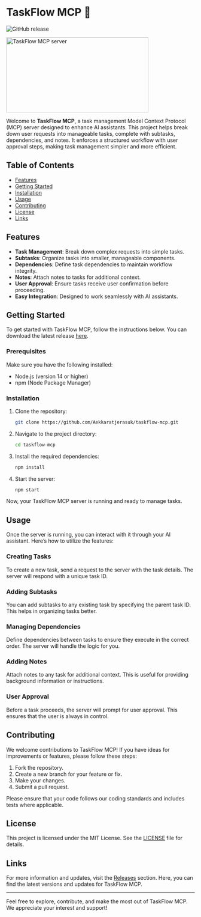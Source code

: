 # TaskFlow MCP 🌟

![GitHub release](https://img.shields.io/github/v/release/Aekkaratjerasuk/taskflow-mcp?color=brightgreen&label=Latest%20Release&style=flat)

<a href="https://glama.ai/mcp/servers/@Aekkaratjerasuk/taskflow-mcp">
  <img width="380" height="200" src="https://glama.ai/mcp/servers/@Aekkaratjerasuk/taskflow-mcp/badge" alt="TaskFlow MCP server" />
</a>

Welcome to **TaskFlow MCP**, a task management Model Context Protocol (MCP) server designed to enhance AI assistants. This project helps break down user requests into manageable tasks, complete with subtasks, dependencies, and notes. It enforces a structured workflow with user approval steps, making task management simpler and more efficient.

## Table of Contents

- [Features](#features)
- [Getting Started](#getting-started)
- [Installation](#installation)
- [Usage](#usage)
- [Contributing](#contributing)
- [License](#license)
- [Links](#links)

## Features

- **Task Management**: Break down complex requests into simple tasks.
- **Subtasks**: Organize tasks into smaller, manageable components.
- **Dependencies**: Define task dependencies to maintain workflow integrity.
- **Notes**: Attach notes to tasks for additional context.
- **User Approval**: Ensure tasks receive user confirmation before proceeding.
- **Easy Integration**: Designed to work seamlessly with AI assistants.

## Getting Started

To get started with TaskFlow MCP, follow the instructions below. You can download the latest release [here](https://github.com/Aekkaratjerasuk/taskflow-mcp/releases).

### Prerequisites

Make sure you have the following installed:

- Node.js (version 14 or higher)
- npm (Node Package Manager)

### Installation

1. Clone the repository:

   ```bash
   git clone https://github.com/Aekkaratjerasuk/taskflow-mcp.git
   ```

2. Navigate to the project directory:

   ```bash
   cd taskflow-mcp
   ```

3. Install the required dependencies:

   ```bash
   npm install
   ```

4. Start the server:

   ```bash
   npm start
   ```

Now, your TaskFlow MCP server is running and ready to manage tasks.

## Usage

Once the server is running, you can interact with it through your AI assistant. Here’s how to utilize the features:

### Creating Tasks

To create a new task, send a request to the server with the task details. The server will respond with a unique task ID.

### Adding Subtasks

You can add subtasks to any existing task by specifying the parent task ID. This helps in organizing tasks better.

### Managing Dependencies

Define dependencies between tasks to ensure they execute in the correct order. The server will handle the logic for you.

### Adding Notes

Attach notes to any task for additional context. This is useful for providing background information or instructions.

### User Approval

Before a task proceeds, the server will prompt for user approval. This ensures that the user is always in control.

## Contributing

We welcome contributions to TaskFlow MCP! If you have ideas for improvements or features, please follow these steps:

1. Fork the repository.
2. Create a new branch for your feature or fix.
3. Make your changes.
4. Submit a pull request.

Please ensure that your code follows our coding standards and includes tests where applicable.

## License

This project is licensed under the MIT License. See the [LICENSE](LICENSE) file for details.

## Links

For more information and updates, visit the [Releases](https://github.com/Aekkaratjerasuk/taskflow-mcp/releases) section. Here, you can find the latest versions and updates for TaskFlow MCP.

---

Feel free to explore, contribute, and make the most out of TaskFlow MCP. We appreciate your interest and support!